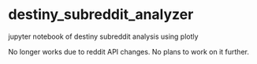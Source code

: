 # destiny_subreddit_analyzer
jupyter notebook of destiny subreddit analysis using plotly

No longer works due to reddit API changes. No plans to work on it further. 



